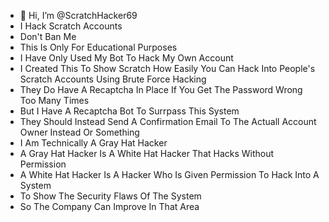 - 👋 Hi, I’m @ScratchHacker69
- I Hack Scratch Accounts
- Don't Ban Me
- This Is Only For Educational Purposes
- I Have Only Used My Bot To Hack My Own Account
- I Created This To Show Scratch How Easily You Can Hack Into People's Scratch Accounts Using Brute Force Hacking
- They Do Have A Recaptcha In Place If You Get The Password Wrong Too Many Times
- But I Have A Recaptcha Bot To Surrpass This System
- They Should Instead Send A Confirmation Email To The Actuall Account Owner Instead Or Something
- I Am Technically A Gray Hat Hacker
- A Gray Hat Hacker Is A White Hat Hacker That Hacks Without Permission
- A White Hat Hacker Is A Hacker Who Is Given Permission To Hack Into A System
- To Show The Security Flaws Of The System
- So The Company Can Improve In That Area

<!---
ScratchHacker69/ScratchHacker69 is a ✨ special ✨ repository because its `README.md` (this file) appears on your GitHub profile.
You can click the Preview link to take a look at your changes.
--->
